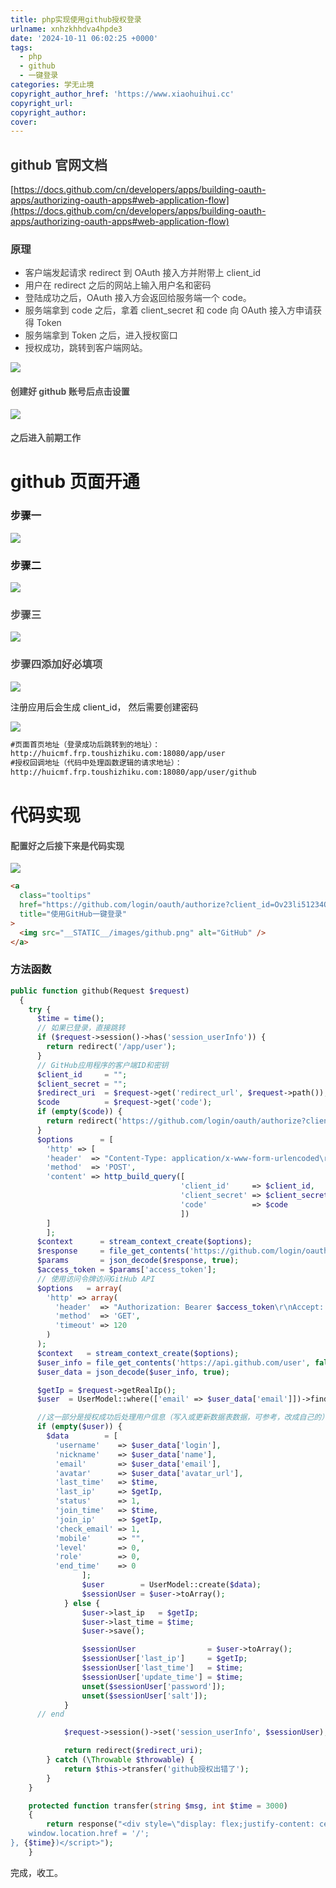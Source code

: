 ```yaml
---
title: php实现使用github授权登录
urlname: xnhzkhhdva4hpde3
date: '2024-10-11 06:02:25 +0000'
tags:
  - php
  - github
  - 一键登录
categories: 学无止境
copyright_author_href: 'https://www.xiaohuihui.cc'
copyright_url:
copyright_author:
cover:
---
```


## <font style="color:rgb(51, 51, 51);">github 官网文档</font>

[https://docs.github.com/cn/developers/apps/building-oauth-apps/authorizing-oauth-apps#web-application-flow](https://docs.github.com/cn/developers/apps/building-oauth-apps/authorizing-oauth-apps#web-application-flow)<font style="color:rgb(51, 51, 51);">  
</font>

### <font style="color:rgb(51, 51, 51);">原理</font>

- <font style="color:rgba(0, 0, 0, 0.75);">客户端发起请求 redirect 到 OAuth 接入方并附带上 client_id</font>
- <font style="color:rgba(0, 0, 0, 0.75);">用户在 redirect 之后的网站上输入用户名和密码</font>
- <font style="color:rgba(0, 0, 0, 0.75);">登陆成功之后，OAuth 接入方会返回给服务端一个 code。</font>
- <font style="color:rgba(0, 0, 0, 0.75);">服务端拿到 code 之后，拿着 client_secret 和 code 向 OAuth 接入方申请获得 Token</font>
- <font style="color:rgba(0, 0, 0, 0.75);">服务端拿到 Token 之后，进入授权窗口</font>
- <font style="color:rgba(0, 0, 0, 0.75);">授权成功，跳转到客户端网站。</font>

![](https://cdn.nlark.com/yuque/0/2024/png/27022430/1728626938756-2f6539e4-dba9-476e-8ca8-61dc3fb10fd8.png)

#### <font style="color:rgb(79, 79, 79);">创建好 github 账号后点击设置</font>

![](https://cdn.nlark.com/yuque/0/2024/png/27022430/1728626976527-973ecdc4-e078-454d-81b4-4365bf2c998b.png)

#### <font style="color:rgb(79, 79, 79);">之后进入前期工作</font>

# github 页面开通

### 步骤一

![](https://cdn.nlark.com/yuque/0/2024/png/27022430/1728627062227-f0276371-2ff7-4910-bd7d-605820df6446.png)

### 步骤二

![](https://cdn.nlark.com/yuque/0/2024/png/27022430/1728627111878-52336048-2df9-4b5b-a7b3-1fdafa01f479.png)

### **<font style="color:rgb(79, 79, 79);">步骤三</font>**

![](https://cdn.nlark.com/yuque/0/2024/png/27022430/1728627155897-03023d7e-80f6-4597-b4d5-b290cfffa70f.png)

### **<font style="color:rgb(79, 79, 79);">步骤四添加好必填项</font>**

![](https://cdn.nlark.com/yuque/0/2024/png/27022430/1728627210018-3fec0d9f-cc6d-41f5-8d3e-f93d3963395f.png)

注册应用后会生成 client_id， 然后需要创建密码

![](https://cdn.nlark.com/yuque/0/2024/png/27022430/1728627252705-9847427d-9340-4086-9913-e760fb5f17cd.png)

```html
#页面首页地址（登录成功后跳转到的地址）：
http://huicmf.frp.toushizhiku.com:18080/app/user
#授权回调地址（代码中处理函数逻辑的请求地址）：
http://huicmf.frp.toushizhiku.com:18080/app/user/github
```

# 代码实现

#### <font style="color:rgb(79, 79, 79);">配置好之后接下来是代码实现</font>

![](https://cdn.nlark.com/yuque/0/2024/png/27022430/1728627329489-26ac1d11-49a6-44cb-9d59-ede2f1ee892e.png)

```html
<a
  class="tooltips"
  href="https://github.com/login/oauth/authorize?client_id=Ov23li51234Of&redirect_uri=%2F"
  title="使用GitHub一键登录"
>
  <img src="__STATIC__/images/github.png" alt="GitHub" />
</a>
```

### 方法函数

```php
public function github(Request $request)
  {
    try {
      $time = time();
      // 如果已登录，直接跳转
      if ($request->session()->has('session_userInfo')) {
        return redirect('/app/user');
      }
      // GitHub应用程序的客户端ID和密钥
      $client_id     = "";
      $client_secret = "";
      $redirect_uri  = $request->get('redirect_url', $request->path());
      $code          = $request->get('code');
      if (empty($code)) {
        return redirect('https://github.com/login/oauth/authorize?client_id='.$client_id.'&redirect_url='.urlencode($redirect_uri).'&scope=user');
      }
      $options      = [
        'http' => [
        'header'  => "Content-Type: application/x-www-form-urlencoded\r\nAccept: application/json\r\nUser-Agent: {$request->header('user-agent')}\r\n",
        'method'  => 'POST',
        'content' => http_build_query([
                                      'client_id'     => $client_id,
                                      'client_secret' => $client_secret,
                                      'code'          => $code
                                      ])
        ]
        ];
      $context      = stream_context_create($options);
      $response     = file_get_contents('https://github.com/login/oauth/access_token', false, $context);
      $params       = json_decode($response, true);
      $access_token = $params['access_token'];
      // 使用访问令牌访问GitHub API
      $options   = array(
        'http' => array(
          'header'  => "Authorization: Bearer $access_token\r\nAccept: application/json\r\nUser-Agent: {$request->header('user-agent')}\r\n",
          'method'  => 'GET',
          'timeout' => 120
        )
      );
      $context   = stream_context_create($options);
      $user_info = file_get_contents('https://api.github.com/user', false, $context);
      $user_data = json_decode($user_info, true);

      $getIp = $request->getRealIp();
      $user  = UserModel::where(['email' => $user_data['email']])->find();

      //这一部分是授权成功后处理用户信息（写入或更新数据表数据，可参考，改成自己的）
      if (empty($user)) {
        $data        = [
          'username'    => $user_data['login'],
          'nickname'    => $user_data['name'],
          'email'       => $user_data['email'],
          'avatar'      => $user_data['avatar_url'],
          'last_time'   => $time,
          'last_ip'     => $getIp,
          'status'      => 1,
          'join_time'   => $time,
          'join_ip'     => $getIp,
          'check_email' => 1,
          'mobile'      => "",
          'level'       => 0,
          'role'        => 0,
          'end_time'    => 0
                ];
                $user        = UserModel::create($data);
                $sessionUser = $user->toArray();
            } else {
                $user->last_ip   = $getIp;
                $user->last_time = $time;
                $user->save();

                $sessionUser                = $user->toArray();
                $sessionUser['last_ip']     = $getIp;
                $sessionUser['last_time']   = $time;
                $sessionUser['update_time'] = $time;
                unset($sessionUser['password']);
                unset($sessionUser['salt']);
            }
      // end

            $request->session()->set('session_userInfo', $sessionUser);

            return redirect($redirect_uri);
        } catch (\Throwable $throwable) {
            return $this->transfer('github授权出错了');
        }
    }

    protected function transfer(string $msg, int $time = 3000)
    {
        return response("<div style=\"display: flex;justify-content: center;padding: 30px;width: 100%;color: #F56E0DFF;\">$msg</div><script>setTimeout(function(){
    window.location.href = '/';
}, {$time})</script>");
    }
```

完成，收工。
